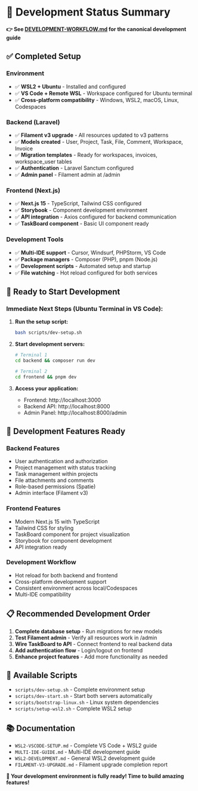# 🎯 Development Status Summary

**👉 See [DEVELOPMENT-WORKFLOW.md](./DEVELOPMENT-WORKFLOW.md) for the canonical development guide**

## ✅ Completed Setup

### Environment
- ✅ **WSL2 + Ubuntu** - Installed and configured
- ✅ **VS Code + Remote WSL** - Workspace configured for Ubuntu terminal
- ✅ **Cross-platform compatibility** - Windows, WSL2, macOS, Linux, Codespaces

### Backend (Laravel)
- ✅ **Filament v3 upgrade** - All resources updated to v3 patterns
- ✅ **Models created** - User, Project, Task, File, Comment, Workspace, Invoice
- ✅ **Migration templates** - Ready for workspaces, invoices, workspace_user tables
- ✅ **Authentication** - Laravel Sanctum configured
- ✅ **Admin panel** - Filament admin at /admin

### Frontend (Next.js)
- ✅ **Next.js 15** - TypeScript, Tailwind CSS configured
- ✅ **Storybook** - Component development environment
- ✅ **API integration** - Axios configured for backend communication
- ✅ **TaskBoard component** - Basic UI component ready

### Development Tools
- ✅ **Multi-IDE support** - Cursor, Windsurf, PHPStorm, VS Code
- ✅ **Package managers** - Composer (PHP), pnpm (Node.js)
- ✅ **Development scripts** - Automated setup and startup
- ✅ **File watching** - Hot reload configured for both services

## 🚀 Ready to Start Development

### Immediate Next Steps (Ubuntu Terminal in VS Code):

1. **Run the setup script:**
   ```bash
   bash scripts/dev-setup.sh
   ```

2. **Start development servers:**
   ```bash
   # Terminal 1
   cd backend && composer run dev
   
   # Terminal 2  
   cd frontend && pnpm dev
   ```

3. **Access your application:**
   - Frontend: http://localhost:3000
   - Backend API: http://localhost:8000
   - Admin Panel: http://localhost:8000/admin

## 🎨 Development Features Ready

### Backend Features
- User authentication and authorization
- Project management with status tracking
- Task management within projects
- File attachments and comments
- Role-based permissions (Spatie)
- Admin interface (Filament v3)

### Frontend Features
- Modern Next.js 15 with TypeScript
- Tailwind CSS for styling
- TaskBoard component for project visualization
- Storybook for component development
- API integration ready

### Development Workflow
- Hot reload for both backend and frontend
- Cross-platform development support
- Consistent environment across local/Codespaces
- Multi-IDE compatibility

## 📋 Recommended Development Order

1. **Complete database setup** - Run migrations for new models
2. **Test Filament admin** - Verify all resources work in /admin
3. **Wire TaskBoard to API** - Connect frontend to real backend data
4. **Add authentication flow** - Login/logout on frontend
5. **Enhance project features** - Add more functionality as needed

## 🔧 Available Scripts

- `scripts/dev-setup.sh` - Complete environment setup
- `scripts/dev-start.sh` - Start both servers automatically
- `scripts/bootstrap-linux.sh` - Linux system dependencies
- `scripts/setup-wsl2.sh` - Complete WSL2 setup

## 📚 Documentation

- `WSL2-VSCODE-SETUP.md` - Complete VS Code + WSL2 guide
- `MULTI-IDE-GUIDE.md` - Multi-IDE development guide
- `WSL2-DEVELOPMENT.md` - General WSL2 development guide
- `FILAMENT-V3-UPGRADE.md` - Filament upgrade completion report

**🎉 Your development environment is fully ready! Time to build amazing features!**